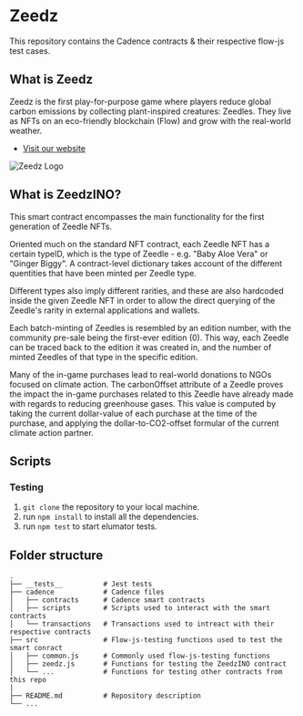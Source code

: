 # Zeedz

This repository contains the Cadence contracts & their respective flow-js test cases.

## What is Zeedz

Zeedz is the first play-for-purpose game where players reduce global carbon emissions by collecting plant-inspired creatures: Zeedles. They live as NFTs on an eco-friendly blockchain (Flow) and grow with the real-world weather.

- [Visit our website](https://www.zeedz.io)

![Zeedz Logo](https://d165cxmu8yeguz.cloudfront.net/assets/logo_temp.png)

## What is ZeedzINO?

This smart contract encompasses the main functionality for the first generation
of Zeedle NFTs.

Oriented much on the standard NFT contract, each Zeedle NFT has a certain typeID,
which is the type of Zeedle - e.g. "Baby Aloe Vera" or "Ginger Biggy". A contract-level
dictionary takes account of the different quentities that have been minted per Zeedle type.

Different types also imply different rarities, and these are also hardcoded inside
the given Zeedle NFT in order to allow the direct querying of the Zeedle's rarity
in external applications and wallets.

Each batch-minting of Zeedles is resembled by an edition number, with the community pre-sale being the first-ever edition (0). This way, each Zeedle can be traced back to the edition it was created in, and the number of minted Zeedles of that type in the specific edition.

Many of the in-game purchases lead to real-world donations to NGOs focused on climate action. The carbonOffset attribute of a Zeedle proves the impact the in-game purchases related to this Zeedle have already made with regards to reducing greenhouse gases. This value is computed by taking the current dollar-value of each purchase at the time of the purchase, and applying the dollar-to-CO2-offset formular of the current climate action partner.

## Scripts

### Testing

1. `git clone` the repository to your local machine.
2. run `npm install` to install all the dependencies.
3. run `npm test` to start elumator tests.

## Folder structure

    .
    ├── __tests__          # Jest tests
    ├── cadence            # Cadence files
    │   ├── contracts      # Cadence smart contracts
    │   ├── scripts        # Scripts used to interact with the smart contracts
    │   └── transactions   # Transactions used to intreact with their respective contracts
    ├── src                # Flow-js-testing functions used to test the smart conract
    │   ├── common.js      # Commonly used flow-js-testing functions
    │   ├── zeedz.js       # Functions for testing the ZeedzINO contract
    │   └── ...            # Functions for testing other contracts from this repo
    |   
    ├── README.md          # Repository description
    └── ...
